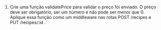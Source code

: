 1. Crie uma função validatePrice para validar o preço foi enviado. O preço deve ser obrigatório, ser um número e não pode ser menor que 0. Aplique essa função como um middleware nas rotas POST /recipes e PUT /recipes/:id .
